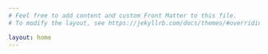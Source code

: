 ```yaml
---
# Feel free to add content and custom Front Matter to this file.
# To modify the layout, see https://jekyllrb.com/docs/themes/#overriding-theme-defaults

layout: home
---
```


<style type="text/css">
	.site-title::before {
	content: url("./../assets/images/logo.png");
	display: inline-block;
	position: relative;
	top: 5px;
	margin-right: 5px;
}	
</style>